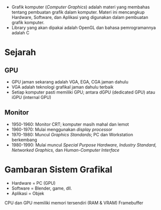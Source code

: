 - Grafik komputer (*Computer Graphics*) adalah materi yang membahas tentang pembuatan grafik dalam komputer. Materi ini mencangkup Hardware, Software, dan Aplikasi yang digunakan dalam pembuatan grafik komputer.
- Library yang akan dipakai adalah OpenGL dan bahasa pemrogramannya adalah C

# Sejarah
## GPU
- GPU jaman sekarang adalah VGA, EGA, CGA jaman dahulu
- VGA adalah teknologi grafikal jaman dahulu terbaik
- Setiap komputer pasti memiliki GPU; antara dGPU (dedicated GPU)  atau iGPU (internal GPU)

## Monitor
- 1950-1960: Monitor CRT; komputer masih mahal dan lemot
- 1960-1970: Mulai menggunakan *display processor*
- 1970-1980: Muncul *Graphics Standards*; PC dan Workstation berkembang
- 1980-1990: Mulai muncul *Special Purpose Hardware, Industry Standard, Networked Graphics,* dan *Human-Computer Interface*

# Gambaran Sistem Grafikal
- Hardware = PC (GPU)
- Software = Blender, game, dll.
- Aplikasi = Objek

CPU dan GPU memiliki memori tersendiri (RAM & VRAM)
Framebuffer